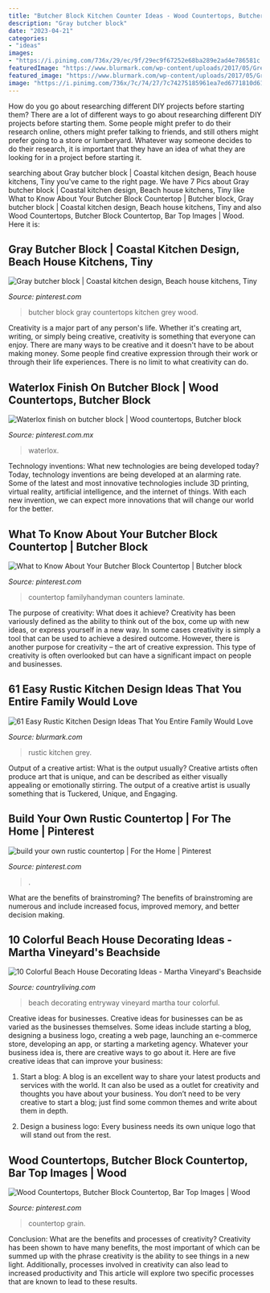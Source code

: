 ```yaml
---
title: "Butcher Block Kitchen Counter Ideas - Wood Countertops, Butcher Block Countertop, Bar Top Images"
description: "Gray butcher block"
date: "2023-04-21"
categories:
- "ideas"
images:
- "https://i.pinimg.com/736x/29/ec/9f/29ec9f67252e68ba289e2ad4e786581c.jpg"
featuredImage: "https://www.blurmark.com/wp-content/uploads/2017/05/Grey-Rustic-Look-Kitchen.jpg"
featured_image: "https://www.blurmark.com/wp-content/uploads/2017/05/Grey-Rustic-Look-Kitchen.jpg"
image: "https://i.pinimg.com/736x/7c/74/27/7c74275185961ea7ed6771810d61f255.jpg"
---
```



How do you go about researching different DIY projects before starting them?
There are a lot of different ways to go about researching different DIY projects before starting them. Some people might prefer to do their research online, others might prefer talking to friends, and still others might prefer going to a store or lumberyard. Whatever way someone decides to do their research, it is important that they have an idea of what they are looking for in a project before starting it.

	

		
searching about Gray butcher block | Coastal kitchen design, Beach house kitchens, Tiny you've came to the right page. We have 7 Pics about Gray butcher block | Coastal kitchen design, Beach house kitchens, Tiny like What to Know About Your Butcher Block Countertop | Butcher block, Gray butcher block | Coastal kitchen design, Beach house kitchens, Tiny and also Wood Countertops, Butcher Block Countertop, Bar Top Images | Wood. Here it is:
		
    
## Gray Butcher Block | Coastal Kitchen Design, Beach House Kitchens, Tiny

<img loading=lazy src="https://i.pinimg.com/736x/5f/92/f1/5f92f1c884d5d1b3c676d731fee26474.jpg" onerror="this.onerror=null;this.src='https://tse1.mm.bing.net/th?id=OIP.k04E3FUzG9tFvBfHoFJTiwHaJ4&amp;pid=15.1';" alt="Gray butcher block | Coastal kitchen design, Beach house kitchens, Tiny">

_Source: pinterest.com_

>butcher block gray countertops kitchen grey wood. 

	

Creativity is a major part of any person's life. Whether it's creating art, writing, or simply being creative, creativity is something that everyone can enjoy. There are many ways to be creative and it doesn't have to be about making money. Some people find creative expression through their work or through their life experiences. There is no limit to what creativity can do.

    
## Waterlox Finish On Butcher Block | Wood Countertops, Butcher Block

<img loading=lazy src="https://i.pinimg.com/736x/29/ec/9f/29ec9f67252e68ba289e2ad4e786581c.jpg" onerror="this.onerror=null;this.src='https://tse2.mm.bing.net/th?id=OIP.1AIVb3yDjO32_vJO-3JD3AHaHa&amp;pid=15.1';" alt="Waterlox finish on butcher block | Wood countertops, Butcher block">

_Source: pinterest.com.mx_

>waterlox. 

	

Technology inventions: What new technologies are being developed today?
Today, technology inventions are being developed at an alarming rate. Some of the latest and most innovative technologies include 3D printing, virtual reality, artificial intelligence, and the internet of things. With each new invention, we can expect more innovations that will change our world for the better.

    
## What To Know About Your Butcher Block Countertop | Butcher Block

<img loading=lazy src="https://i.pinimg.com/736x/7c/74/27/7c74275185961ea7ed6771810d61f255.jpg" onerror="this.onerror=null;this.src='https://tse3.mm.bing.net/th?id=OIP.PuW5hLRQlg4c61nQIXVuwAHaHa&amp;pid=15.1';" alt="What to Know About Your Butcher Block Countertop | Butcher block">

_Source: pinterest.com_

>countertop familyhandyman counters laminate. 

	

The purpose of creativity: What does it achieve?
Creativity has been variously defined as the ability to think out of the box, come up with new ideas, or express yourself in a new way. In some cases creativity is simply a tool that can be used to achieve a desired outcome. However, there is another purpose for creativity – the art of creative expression. This type of creativity is often overlooked but can have a significant impact on people and businesses.

    
## 61 Easy Rustic Kitchen Design Ideas That You Entire Family Would Love

<img loading=lazy src="https://www.blurmark.com/wp-content/uploads/2017/05/Grey-Rustic-Look-Kitchen.jpg" onerror="this.onerror=null;this.src='https://tse3.mm.bing.net/th?id=OIP.QpyO-iPSzMCkGrklyWnHtgHaE8&amp;pid=15.1';" alt="61 Easy Rustic Kitchen Design Ideas That You Entire Family Would Love">

_Source: blurmark.com_

>rustic kitchen grey. 

	

Output of a creative artist: What is the output usually?
Creative artists often produce art that is unique, and can be described as either visually appealing or emotionally stirring. The output of a creative artist is usually something that is Tuckered, Unique, and Engaging.

    
## Build Your Own Rustic Countertop | For The Home | Pinterest

<img loading=lazy src="https://s-media-cache-ak0.pinimg.com/736x/43/65/fa/4365fa733d66e12de0565db0ea69a6f8.jpg" onerror="this.onerror=null;this.src='https://tse3.mm.bing.net/th?id=OIP.kEy42zLxDKriUo-7phYKhAHaJ3&amp;pid=15.1';" alt="build your own rustic countertop | For the Home | Pinterest">

_Source: pinterest.com_

>. 

	

What are the benefits of brainstroming?
The benefits of brainstroming are numerous and include increased focus, improved memory, and better decision making.

    
## 10 Colorful Beach House Decorating Ideas - Martha Vineyard&#039;s Beachside

<img loading=lazy src="https://hips.hearstapps.com/hmg-prod.s3.amazonaws.com/images/nice-catch-entryway-0718-1533326726.jpg?crop=1xw:1xh;center,top&amp;resize=480:*" onerror="this.onerror=null;this.src='https://tse3.mm.bing.net/th?id=OIP.rxxZtoL18hyRzLNF1xTd9QHaLG&amp;pid=15.1';" alt="10 Colorful Beach House Decorating Ideas - Martha Vineyard&#039;s Beachside">

_Source: countryliving.com_

>beach decorating entryway vineyard martha tour colorful. 

	

Creative ideas for businesses.
Creative ideas for businesses can be as varied as the businesses themselves. Some ideas include starting a blog, designing a business logo, creating a web page, launching an e-commerce store, developing an app, or starting a marketing agency. Whatever your business idea is, there are creative ways to go about it. Here are five creative ideas that can improve your business:
1. Start a blog: A blog is an excellent way to share your latest products and services with the world. It can also be used as a outlet for creativity and thoughts you have about your business. You don’t need to be very creative to start a blog; just find some common themes and write about them in depth.

2. Design a business logo: Every business needs its own unique logo that will stand out from the rest.

    
## Wood Countertops, Butcher Block Countertop, Bar Top Images | Wood

<img loading=lazy src="https://i.pinimg.com/736x/08/9d/17/089d17e1de83544be042e78a712a9b2c--butcher-block-countertops-kitchen-countertops.jpg" onerror="this.onerror=null;this.src='https://tse2.mm.bing.net/th?id=OIP.S0J8oI21PPAaUuHcWdTaIgHaEe&amp;pid=15.1';" alt="Wood Countertops, Butcher Block Countertop, Bar Top Images | Wood">

_Source: pinterest.com_

>countertop grain. 

	

Conclusion: What are the benefits and processes of creativity?
Creativity has been shown to have many benefits, the most important of which can be summed up with the phrase creativity is the ability to see things in a new light. Additionally, processes involved in creativity can also lead to increased productivity and This article will explore two specific processes that are known to lead to these results.

